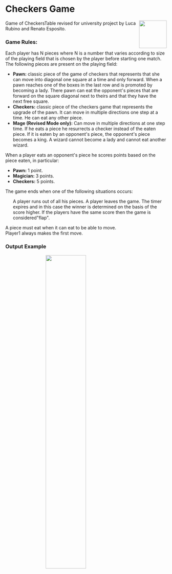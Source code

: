 # Checkers Game
<img align="right" width="86" height="86" src="../main/images/CheckersGameIcon.png" >

Game of CheckersTable revised for university project by Luca Rubino and Renato Esposito.

<h3>Game Rules: </h3>

Each player has N pieces where N is a number that varies according to size of the playing field that is chosen by the player before starting one match.
The following pieces are present on the playing field:
<ul>
 <li><b>Pawn:</b> classic piece of the game of checkers that represents that she can move into diagonal one square at a time and only forward. When a pawn reaches one of the boxes in the last row and is promoted by becoming a lady. There pawn can eat the opponent's pieces that are forward on the square diagonal next to theirs and that they have the next free square.</li>
 
<li><b>Checkers:</b> classic piece of the checkers game that represents the upgrade of the pawn.
It can move in multiple directions one step at a time.
He can eat any other piece.</li>
          
<li><b>Mage (Revised Mode only):</b> Can move in multiple directions at one step time. If he eats a piece he resurrects a checker instead of the eaten piece. If it is eaten by an opponent's piece, the opponent's piece becomes a king. A wizard cannot become a lady and cannot eat another wizard.                         
</li>
</ul> 

When a player eats an opponent's piece he scores points based on the piece eaten, in particular:
<ul>
<li><b>Pawn:</b> 1 point.</li>
<li><b>Magician:</b> 3 points.</li></li>
<li><b>Checkers:</b> 5 points.</li>
</ul>
The game ends when one of the following situations occurs:
<ol>
A player runs out of all his pieces.
A player leaves the game.
The timer expires and in this case the winner is determined on the basis of the score higher. If the players have the same score then the game is considered"flap".
</ol>

A piece must eat when it can eat to be able to move.<br>
Player1 always makes the first move.
<h3>Output Example</h3>
<img  src="../main/images/example.png" style="display: block; margin-left: auto; margin-right: auto; width: 50%;">
